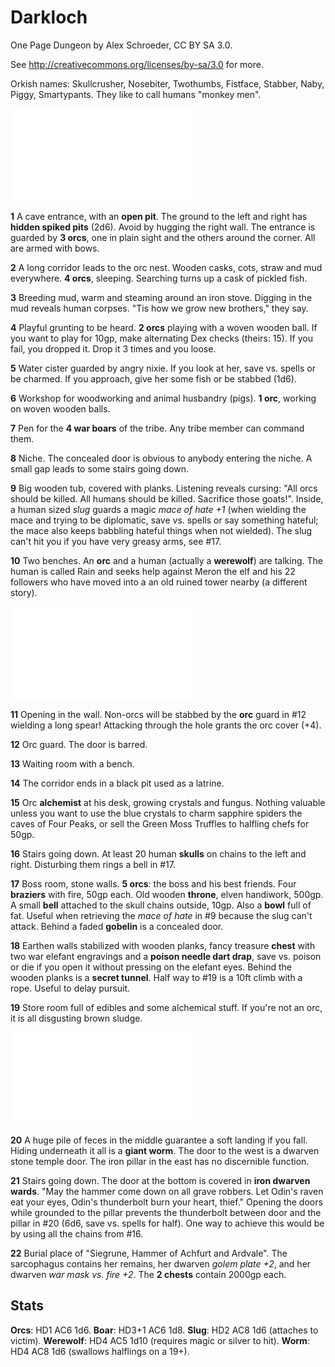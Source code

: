 # Darkloch

One Page Dungeon by Alex Schroeder, CC BY SA 3.0.

See http://creativecommons.org/licenses/by-sa/3.0 for more.

Orkish names: Skullcrusher, Nosebiter, Twothumbs, Fistface, Stabber,
Naby, Piggy, Smartypants. They like to call humans "monkey men". 

![Level 1](Darkloch-1.pdf "Level 1")

**1** A cave entrance, with an **open pit**. The ground to the left
and right has **hidden spiked pits** (2d6). Avoid by hugging the right
wall. The entrance is guarded by **3 orcs**, one in plain sight and
the others around the corner. All are armed with bows.

**2** A long corridor leads to the orc nest. Wooden casks, cots, straw
and mud everywhere. **4 orcs**, sleeping. Searching turns up a cask of
pickled fish.

**3** Breeding mud, warm and steaming around an iron stove. Digging in
the mud reveals human corpses. "Tis how we grow new brothers," they
say.

**4** Playful grunting to be heard. **2 orcs** playing with a woven
wooden ball. If you want to play for 10gp, make alternating Dex checks
(theirs: 15). If you fail, you dropped it. Drop it 3 times and you
loose.

**5** Water cister guarded by angry nixie. If you look at her, save
vs. spells or be charmed. If you approach, give her some fish or be
stabbed (1d6).

**6** Workshop for woodworking and animal husbandry (pigs). **1 orc**,
working on woven wooden balls.

**7** Pen for the **4 war boars** of the tribe. Any tribe member can
command them.

**8** Niche. The concealed door is obvious to anybody entering the
niche. A small gap leads to some stairs going down.

**9** Big wooden tub, covered with planks. Listening reveals cursing:
"All orcs should be killed. All humans should be killed. Sacrifice
those goats!". Inside, a human sized *slug* guards a magic *mace of
hate +1* (when wielding the mace and trying to be diplomatic, save vs.
spells or say something hateful; the mace also keeps babbling hateful
things when not wielded). The slug can't hit you if you have very
greasy arms, see #17.

**10** Two benches. An **orc** and a human (actually a **werewolf**)
are talking. The human is called Rain and seeks help against Meron the
elf and his 22 followers who have moved into a an old ruined tower
nearby (a different story).

![Level 2](Darkloch-2.pdf "Level 2")

**11** Opening in the wall. Non-orcs will be stabbed by the **orc**
guard in #12 wielding a long spear! Attacking through the hole grants
the orc cover (+4).

**12** Orc guard. The door is barred.

**13** Waiting room with a bench.

**14** The corridor ends in a black pit used as a latrine.

**15** Orc **alchemist** at his desk, growing crystals and fungus.
Nothing valuable unless you want to use the blue crystals to charm
sapphire spiders the caves of Four Peaks, or sell the Green Moss
Truffles to halfling chefs for 50gp.

**16** Stairs going down. At least 20 human **skulls** on chains to
the left and right. Disturbing them rings a bell in #17.

**17** Boss room, stone walls. **5 orcs**: the boss and his best
friends. Four **braziers** with fire, 50gp each. Old wooden
**throne**, elven handiwork, 500gp. A small **bell** attached to the
skull chains outside, 10gp. Also a **bowl** full of fat. Useful when
retrieving the *mace of hate* in #9 because the slug can't attack.
Behind a faded **gobelin** is a concealed door.

**18** Earthen walls stabilized with wooden planks, fancy treasure
**chest** with two war elefant engravings and a **poison needle dart
drap**, save vs. poison or die if you open it without pressing on the
elefant eyes. Behind the wooden planks is a **secret tunnel**. Half
way to #19 is a 10ft climb with a rope. Useful to delay pursuit.

**19** Store room full of edibles and some alchemical stuff. If you're
not an orc, it is all disgusting brown sludge.

![Level 3](Darkloch-2.pdf "Level 2")

**20** A huge pile of feces in the middle guarantee a soft landing if
you fall. Hiding underneath it all is a **giant worm**. The door to
the west is a dwarven stone temple door. The iron pillar in the east
has no discernible function.

**21** Stairs going down. The door at the bottom is covered in **iron
dwarven wards**. "May the hammer come down on all grave robbers. Let
Odin's raven eat your eyes, Odin's thunderbolt burn your heart,
thief." Opening the doors while grounded to the pillar prevents the
thunderbolt between door and the pillar in #20 (6d6, save vs. spells
for half). One way to achieve this would be by using all the chains
from #16.

**22** Burial place of "Siegrune, Hammer of Achfurt and Ardvale". The
sarcophagus contains her remains, her dwarven *golem plate +2*, and
her dwarven *war mask vs. fire +2*. The **2 chests** contain 2000gp
each.

## Stats

**Orcs**: HD1 AC6 1d6. **Boar**: HD3+1 AC6 1d8. **Slug**: HD2 AC8 1d6
(attaches to victim). **Werewolf**: HD4 AC5 1d10 (requires magic or
silver to hit). **Worm**: HD4 AC8 1d6 (swallows halflings on a 19+).
